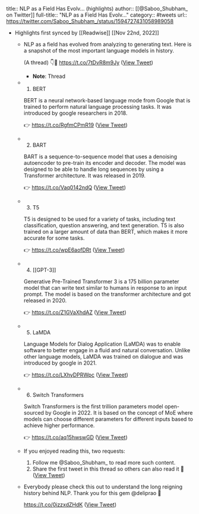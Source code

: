 title:: NLP as a Field Has Evolv... (highlights)
author:: [[@Saboo_Shubham_ on Twitter]]
full-title:: "NLP as a Field Has Evolv..."
category:: #tweets
url:: https://twitter.com/Saboo_Shubham_/status/1594727431058989058

- Highlights first synced by [[Readwise]] [[Nov 22nd, 2022]]
	- NLP as a field has evolved from analyzing to generating text. Here is a snapshot of the most important language models in history. 
	  
	  (A thread) 👇🧵 https://t.co/7tDvR8m9Jy ([View Tweet](https://twitter.com/Saboo_Shubham_/status/1594727431058989058))
		- **Note**: Thread
	- 1. BERT
	  
	  BERT is a neural network-based language mode from Google that is trained to perform natural language processing tasks. It was introduced by google researchers in 2018.
	  
	  👉 https://t.co/RgfmCPmR19 ([View Tweet](https://twitter.com/Saboo_Shubham_/status/1594727434938712064))
	- 2. BART
	  
	  BART is a sequence-to-sequence model that uses a denoising autoencoder to pre-train its encoder and decoder. The model was designed to be able to handle long sequences by using a Transformer architecture. It was released in 2019.
	  
	  👉 https://t.co/Vaq0142ndQ ([View Tweet](https://twitter.com/Saboo_Shubham_/status/1594727437258330114))
	- 3. T5
	  
	  T5 is designed to be used for a variety of tasks, including text classification, question answering, and text generation. T5 is also trained on a larger amount of data than BERT, which makes it more accurate for some tasks.
	  
	  👉 https://t.co/wpE6aofDRt ([View Tweet](https://twitter.com/Saboo_Shubham_/status/1594727439678087172))
	- 4. [[GPT-3]]
	  
	  Generative Pre-Trained Transformer 3 is a 175 billion parameter model that can write text similar to humans in response to an input prompt. The model is based on the transformer architecture and got released in 2020.
	  
	  👉 https://t.co/Z1GVaXhdAZ ([View Tweet](https://twitter.com/Saboo_Shubham_/status/1594727441989513218))
	- 5. LaMDA
	  
	  Language Models for Dialog Application (LaMDA) was to enable software to better engage in a fluid and natural conversation. Unlike other language models, LaMDA was trained on dialogue and was introduced by google in 2021.  
	  
	  👉 https://t.co/LXhyDPRWpc ([View Tweet](https://twitter.com/Saboo_Shubham_/status/1594727444246048768))
	- 6. Switch Transformers 
	  
	  Switch Transformers is the first trillion parameters model open-sourced by Google in 2022. It is based on the concept of MoE where models can choose different parameters for different inputs based to achieve higher performance.
	  
	  👉 https://t.co/aq15hwswGD ([View Tweet](https://twitter.com/Saboo_Shubham_/status/1594727446481293312))
	- If you enjoyed reading this, two requests:
	  
	  1. Follow me @Saboo_Shubham_ to read more such content.
	  2. Share the first tweet in this thread so others can also read it 🙏 ([View Tweet](https://twitter.com/Saboo_Shubham_/status/1594727448779726862))
	- Everybody please check this out to understand the long reigning history behind NLP. Thank you for this gem @deliprao 🙌
	  
	  https://t.co/0izzxdZHdK ([View Tweet](https://twitter.com/Saboo_Shubham_/status/1594942369526616065))